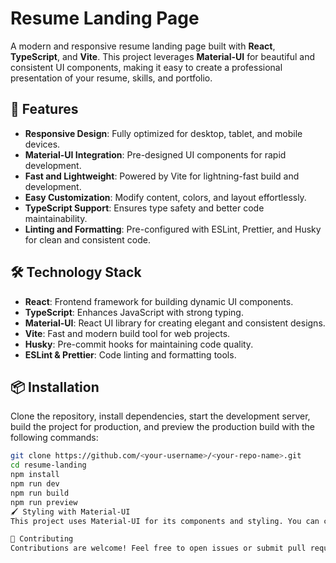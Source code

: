 # Resume Landing Page

A modern and responsive resume landing page built with **React**, **TypeScript**, and **Vite**. This project leverages **Material-UI** for beautiful and consistent UI components, making it easy to create a professional presentation of your resume, skills, and portfolio.

## 🚀 Features

- **Responsive Design**: Fully optimized for desktop, tablet, and mobile devices.  
- **Material-UI Integration**: Pre-designed UI components for rapid development.  
- **Fast and Lightweight**: Powered by Vite for lightning-fast build and development.  
- **Easy Customization**: Modify content, colors, and layout effortlessly.  
- **TypeScript Support**: Ensures type safety and better code maintainability.  
- **Linting and Formatting**: Pre-configured with ESLint, Prettier, and Husky for clean and consistent code.

## 🛠️ Technology Stack

- **React**: Frontend framework for building dynamic UI components.  
- **TypeScript**: Enhances JavaScript with strong typing.  
- **Material-UI**: React UI library for creating elegant and consistent designs.  
- **Vite**: Fast and modern build tool for web projects.  
- **Husky**: Pre-commit hooks for maintaining code quality.  
- **ESLint & Prettier**: Code linting and formatting tools.

## 📦 Installation

Clone the repository, install dependencies, start the development server, build the project for production, and preview the production build with the following commands:  
```bash
git clone https://github.com/<your-username>/<your-repo-name>.git
cd resume-landing
npm install
npm run dev
npm run build
npm run preview
🖌️ Styling with Material-UI
This project uses Material-UI for its components and styling. You can customize the theme by editing the theme provider in the application. For more details, visit the Material-UI documentation.

🤝 Contributing
Contributions are welcome! Feel free to open issues or submit pull requests for improvements or new features.
